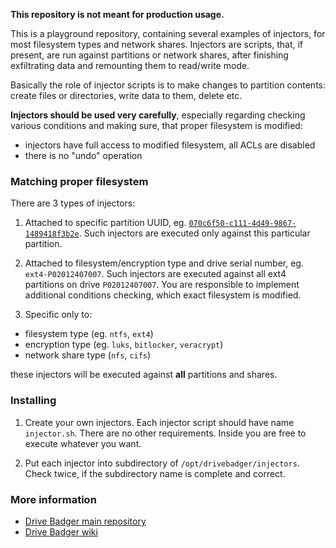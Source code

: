 **This repository is not meant for production usage.**

This is a playground repository, containing several examples of injectors,
for most filesystem types and network shares. Injectors are scripts, that,
if present, are run against partitions or network shares, after finishing
exfiltrating data and remounting them to read/write mode.

Basically the role of injector scripts is to make changes to partition
contents: create files or directories, write data to them, delete etc.

**Injectors should be used very carefully**, especially regarding checking
various conditions and making sure, that proper filesystem is modified:

- injectors have full access to modified filesystem, all ACLs are disabled
- there is no "undo" operation


### Matching proper filesystem

There are 3 types of injectors:

1. Attached to specific partition UUID, eg. [`070c6f50-c111-4d49-9867-1489418f3b2e`](uuid-070c6f50-c111-4d49-9867-1489418f3b2e/). Such injectors are executed only against this particular partition.

2. Attached to filesystem/encryption type and drive serial number, eg. `ext4-P02012407007`. Such injectors are executed against all ext4 partitions on drive `P02012407007`.
You are responsible to implement additional conditions checking, which exact filesystem is modified.

3. Specific only to:

- filesystem type (eg. `ntfs`, `ext4`)
- encryption type (eg. `luks`, `bitlocker`, `veracrypt`)
- network share type (`nfs`, `cifs`)

these injectors will be executed against **all** partitions and shares.


### Installing

1. Create your own injectors. Each injector script should have name `injector.sh`. There are no other requirements. Inside you are free to execute whatever you want.

2. Put each injector into subdirectory of `/opt/drivebadger/injectors`. Check twice, if the subdirectory name is complete and correct.


### More information

- [Drive Badger main repository](https://github.com/drivebadger/drivebadger)
- [Drive Badger wiki](https://github.com/drivebadger/drivebadger/wiki)
